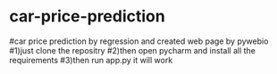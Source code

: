 # car-price-prediction
#car price prediction by regression and created web page by pywebio
#1)just clone the repositry 
#2)then open pycharm and install all the requirements
#3)then run app.py it will work
